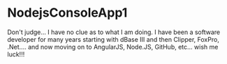 ﻿# NodejsConsoleApp1

Don't judge... I have no clue as to what I am doing.  I have been a software developer
for many years starting with dBase III and then Clipper, FoxPro, .Net.... and now moving on to
AngularJS, Node.JS, GitHub, etc... wish me luck!!!